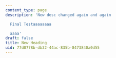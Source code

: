 ```yaml
---
content_type: page
description: 'New desc changed again and again

  Final Testaaaaaaaa

  aaaa'
draft: false
title: New Heading
uid: 77d0778b-db32-44ac-835b-8473840a0d55
---
```

